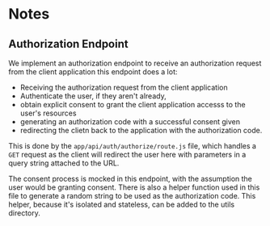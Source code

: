 # Notes

## Authorization Endpoint

We implement an authorization endpoint to receive an authorization request from the client application this endpoint does a lot:

- Receiving the authorization request from the client application
- Authenticate the user, if they aren't already,
- obtain explicit consent to grant the client application accesss to the user's resources
- generating an authorization code with a successful consent given
- redirecting the clietn back to the application with the authorization code.

This is done by the `app/api/auth/authorize/route.js` file, which handles a `GET` request as the client will redirect the user here with parameters in a query string attached to the URL.

The consent process is mocked in this endpoint, with the assumption the user would be granting consent. There is also a helper function used in this file to generate a random string to be used as the authorization code. This helper, because it's isolated and stateless, can be added to the utils directory.
